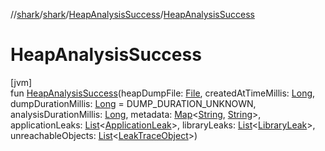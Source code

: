 //[shark](../../../index.md)/[shark](../index.md)/[HeapAnalysisSuccess](index.md)/[HeapAnalysisSuccess](-heap-analysis-success.md)

# HeapAnalysisSuccess

[jvm]\
fun [HeapAnalysisSuccess](-heap-analysis-success.md)(heapDumpFile: [File](https://docs.oracle.com/javase/8/docs/api/java/io/File.html), createdAtTimeMillis: [Long](https://kotlinlang.org/api/latest/jvm/stdlib/kotlin/-long/index.html), dumpDurationMillis: [Long](https://kotlinlang.org/api/latest/jvm/stdlib/kotlin/-long/index.html) = DUMP_DURATION_UNKNOWN, analysisDurationMillis: [Long](https://kotlinlang.org/api/latest/jvm/stdlib/kotlin/-long/index.html), metadata: [Map](https://kotlinlang.org/api/latest/jvm/stdlib/kotlin.collections/-map/index.html)&lt;[String](https://kotlinlang.org/api/latest/jvm/stdlib/kotlin/-string/index.html), [String](https://kotlinlang.org/api/latest/jvm/stdlib/kotlin/-string/index.html)&gt;, applicationLeaks: [List](https://kotlinlang.org/api/latest/jvm/stdlib/kotlin.collections/-list/index.html)&lt;[ApplicationLeak](../-application-leak/index.md)&gt;, libraryLeaks: [List](https://kotlinlang.org/api/latest/jvm/stdlib/kotlin.collections/-list/index.html)&lt;[LibraryLeak](../-library-leak/index.md)&gt;, unreachableObjects: [List](https://kotlinlang.org/api/latest/jvm/stdlib/kotlin.collections/-list/index.html)&lt;[LeakTraceObject](../-leak-trace-object/index.md)&gt;)
